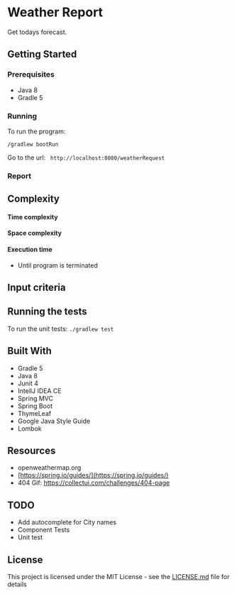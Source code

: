 

# Weather Report
Get todays forecast.

## Getting Started
 ### Prerequisites
 * Java 8
 * Gradle 5

### Running
 To run the program:

``` /gradlew bootRun ```

Go to the url:
```  http://localhost:8080/weatherRequest ```

### Report


 ## Complexity
#### Time complexity

#### Space complexity

 #### Execution time
  * Until program is terminated




## Input criteria

## Running the tests

 To run the unit tests:
``` ./gradlew test ```

 ## Built With
* Gradle 5
* Java 8
* Junit 4
* IntellJ IDEA CE
* Spring MVC
* Spring Boot
* ThymeLeaf
* Google Java Style Guide
* Lombok

## Resources
 * openweathermap.org
 * [https://spring.io/guides/](https://spring.io/guides/)
 * 404 Gif: https://collectui.com/challenges/404-page

## TODO
* Add autocomplete for City names
* Component Tests
* Unit test


## License
 This project is licensed under the MIT License - see the [LICENSE.md](LICENSE.md) file for details
